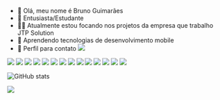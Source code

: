 - 👋 Olá, meu nome é Bruno Guimarães
- 🌱 Entusiasta/Estudante
- 👨‍💻 Atualmente estou focando nos projetos da empresa que trabalho JTP Solution
- 📱 Aprendendo tecnologias de desenvolvimento mobile
- 🤝 Perfil para contato [<img src="https://img.shields.io/badge/LinkedIn-0077B5?style=for-the-badge&logo=linkedin&logoColor=white">](https://www.linkedin.com/in/bruno-guimaraes-correa-silvano-693a06180/)


<img src="https://img.shields.io/badge/HTML5-E34F26?style=for-the-badge&logo=html5&logoColor=white"> <img src="https://img.shields.io/badge/CSS3-1572B6?style=for-the-badge&logo=css3&logoColor=white"> <img src="https://img.shields.io/badge/JavaScript-323330?style=for-the-badge&logo=javascript&logoColor=F7DF1E"> <img src="https://img.shields.io/badge/Yarn-2C8EBB?style=for-the-badge&logo=yarn&logoColor=white"> <img src="	https://img.shields.io/badge/npm-CB3837?style=for-the-badge&logo=npm&logoColor=white"> <img src="https://img.shields.io/badge/next.js-000000?style=for-the-badge&logo=next.js&logoColor=white"> <img src="https://img.shields.io/badge/React-20232A?style=for-the-badge&logo=react&logoColor=61DAFB"> <img src="https://img.shields.io/badge/Bootstrap-563D7C?style=for-the-badge&logo=bootstrap&logoColor=white"> <img src="https://img.shields.io/badge/Visual_Studio_Code-0078D4?style=for-the-badge&logo=visual%20studio%20code&logoColor=white"> <img src="https://img.shields.io/badge/Git-F05032?style=for-the-badge&logo=git&logoColor=white"> <img src="https://img.shields.io/badge/Vue.js-35495E?style=for-the-badge&logo=vue.js&logoColor=4FC08D"> <img src="https://img.shields.io/badge/TypeScript-007ACC?style=for-the-badge&logo=typescript&logoColor=white"> <img src="https://img.shields.io/badge/React_Native-20232A?style=for-the-badge&logo=react&logoColor=61DAFB"> <img src="https://img.shields.io/badge/Material--UI-0081CB?style=for-the-badge&logo=material-ui&logoColor=white">


![GitHub stats](https://github-readme-stats.vercel.app/api?username=gcsbruno&show_icons=true&theme=tokyonight&count_private=true)

<img align="center" src="https://github-readme-stats.anuraghazra1.vercel.app/api/top-langs/?username=gcsbruno&layout=compact&theme=tokyonight&count_private=true&hide=html" />


